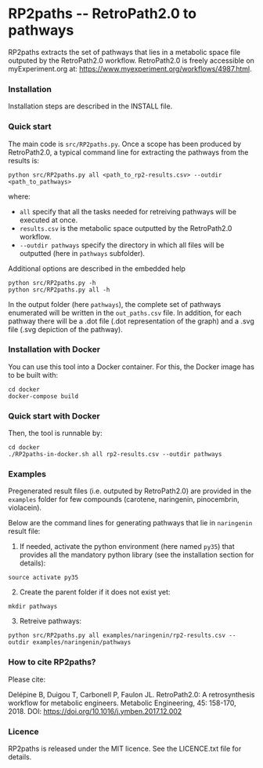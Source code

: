 # RP2paths -- RetroPath2.0 to pathways

RP2paths extracts the set of pathways that lies in a metabolic space file outputed by the RetroPath2.0 workflow. RetroPath2.0 is freely accessible on myExperiment.org at: https://www.myexperiment.org/workflows/4987.html.

### Installation
Installation steps are described in the INSTALL file.

### Quick start
The main code is `src/RP2paths.py`. Once a scope has been produced by RetroPath2.0, a typical command line for extracting the pathways from the results is:
```
python src/RP2paths.py all <path_to_rp2-results.csv> --outdir <path_to_pathways>
```
where:
- `all` specify that all the tasks needed for retreiving pathways will be executed at once.
- `results.csv` is the metabolic space outputted by the RetroPath2.0 workflow.
- `--outdir pathways` specify the directory in which all files will be outputted (here in `pathways` subfolder).

Additional options are described in the embedded help
```
python src/RP2paths.py -h
python src/RP2paths.py all -h
```

In the output folder (here `pathways`), the complete set of pathways enumerated will be written in the `out_paths.csv` file. In addition, for each pathway there will be a .dot file (.dot representation of the graph) and a .svg file (.svg depiction of the pathway).


### Installation with Docker
You can use this tool into a Docker container. For this, the Docker image has to be built with:
```
cd docker
docker-compose build
```

### Quick start with Docker
Then, the tool is runnable by:
```
cd docker
./RP2paths-in-docker.sh all rp2-results.csv --outdir pathways
```



### Examples
Pregenerated result files (i.e. outputed by RetroPath2.0) are provided in the `examples` folder for few compounds (carotene, naringenin, pinocembrin, violacein).

Below are the command lines for generating pathways that lie in `naringenin` result file:
1. If needed, activate the python environment (here named `py35`) that provides all the mandatory python library (see the installation section for details):
```
source activate py35
```

2. Create the parent folder if it does not exist yet:
```
mkdir pathways
```

3. Retreive pathways:
```
python src/RP2paths.py all examples/naringenin/rp2-results.csv --outdir examples/naringenin/pathways
```

### How to cite RP2paths?
Please cite:

Delépine B, Duigou T, Carbonell P, Faulon JL. RetroPath2.0: A retrosynthesis workflow for metabolic engineers. Metabolic Engineering, 45: 158-170, 2018. DOI: https://doi.org/10.1016/j.ymben.2017.12.002

### Licence
RP2paths is released under the MIT licence. See the LICENCE.txt file for details.
